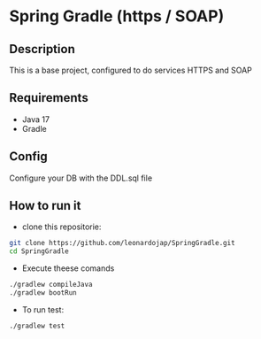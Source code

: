 # Spring Gradle (https / SOAP)

## Description

This is a base project, configured to do services  HTTPS and SOAP

## Requirements

- Java 17
- Gradle

## Config

Configure your DB with the DDL.sql file

## How to run it

- clone this repositorie:

```bash
git clone https://github.com/leonardojap/SpringGradle.git
cd SpringGradle
```

- Execute theese comands

```bash
./gradlew compileJava
./gradlew bootRun
```

- To run test:

```bash
./gradlew test
```


